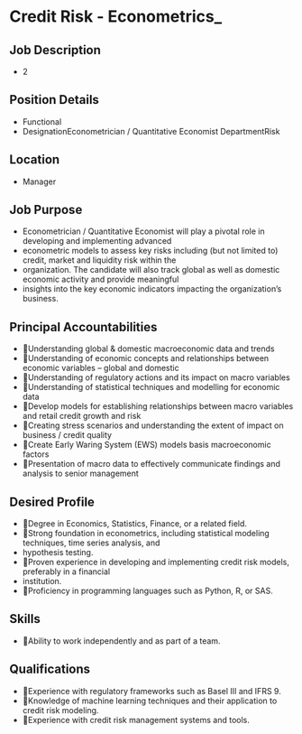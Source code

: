 # Credit Risk - Econometrics_

## Job Description

* 2

## Position Details

* Functional
* DesignationEconometrician / Quantitative Economist DepartmentRisk

## Location

* Manager

## Job Purpose

* Econometrician / Quantitative Economist  will play a pivotal role in developing and implementing advanced
* econometric models to assess key risks including (but not limited to) credit, market and liquidity risk within the
* organization.  The candidate will also track global as well as domestic economic activity and provide meaningful
* insights into the key economic indicators impacting the organization’s business.

## Principal Accountabilities

* Understanding global & domestic macroeconomic data and trends
* Understanding of economic concepts and relationships between economic variables – global and domestic
* Understanding of regulatory actions and its impact on macro variables
* Understanding of statistical techniques and modelling for economic data
* Develop models for establishing relationships between macro variables and retail credit growth and risk
* Creating stress scenarios and understanding the extent of impact on business / credit quality
* Create Early Waring System (EWS) models basis macroeconomic factors
* Presentation of macro data to effectively communicate findings and analysis to senior management

## Desired Profile

* Degree in Economics, Statistics, Finance, or a related field.
* Strong foundation in econometrics, including statistical modeling techniques, time series analysis, and
* hypothesis testing.
* Proven experience in developing and implementing credit risk models, preferably in a financial
* institution.
* Proficiency in programming languages such as Python, R, or SAS.

## Skills

* Ability to work independently and as part of a team.

## Qualifications

* Experience with regulatory frameworks such as Basel III and IFRS 9.
* Knowledge of machine learning techniques and their application to credit risk modeling.
* Experience with credit risk management systems and tools.
